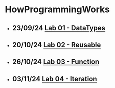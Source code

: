 # HowProgrammingWorks 

- ## 23/09/24 [Lab 01 - DataTypes](./dataTypes/Exercises/)
- ## 20/10/24 [Lab 02 - Reusable](./Reusable/Exercises/)
- ## 26/10/24 [Lab 03 - Function](./Function/Exercises/)
- ## 03/11/24 [Lab 04 - Iteration](./Iteration/Exercises/)
